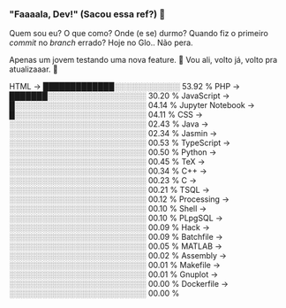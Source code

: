 ### "Faaaala, Dev!" (Sacou essa ref?) 👋

Quem sou eu? O que como? Onde (e se) durmo? Quando fiz o primeiro *commit* no *branch* errado?
Hoje no Glo.. Não pera.

Apenas um jovem testando uma nova feature. :musical_note: Vou ali, volto já, volto pra atualizaaar. :musical_note:

<!--
**Elyabe/Elyabe** is a ✨ _special_ ✨ repository because its `README.md` (this file) appears on your GitHub profile.

Here are some ideas to get you started:

- 🔭 I’m currently working on ...
- 🌱 I’m currently learning ...
- 👯 I’m looking to collaborate on ...
- 🤔 I’m looking for help with ...
- 💬 Ask me about ...
- 📫 How to reach me: ...
- 😄 Pronouns: ...
- ⚡ Fun fact: ...
-->

<!--START_SECTION:waka-->
HTML               ->              █████████████░░░░░░░░░░░░   53.92 % 
PHP                ->              ███████░░░░░░░░░░░░░░░░░░   30.20 % 
JavaScript         ->              █░░░░░░░░░░░░░░░░░░░░░░░░   04.14 % 
Jupyter Notebook   ->              █░░░░░░░░░░░░░░░░░░░░░░░░   04.11 % 
CSS                ->              ░░░░░░░░░░░░░░░░░░░░░░░░░   02.43 % 
Java               ->              ░░░░░░░░░░░░░░░░░░░░░░░░░   02.34 % 
Jasmin             ->              ░░░░░░░░░░░░░░░░░░░░░░░░░   00.53 % 
TypeScript         ->              ░░░░░░░░░░░░░░░░░░░░░░░░░   00.50 % 
Python             ->              ░░░░░░░░░░░░░░░░░░░░░░░░░   00.45 % 
TeX                ->              ░░░░░░░░░░░░░░░░░░░░░░░░░   00.34 % 
C++                ->              ░░░░░░░░░░░░░░░░░░░░░░░░░   00.23 % 
C                  ->              ░░░░░░░░░░░░░░░░░░░░░░░░░   00.21 % 
TSQL               ->              ░░░░░░░░░░░░░░░░░░░░░░░░░   00.12 % 
Processing         ->              ░░░░░░░░░░░░░░░░░░░░░░░░░   00.10 % 
Shell              ->              ░░░░░░░░░░░░░░░░░░░░░░░░░   00.10 % 
PLpgSQL            ->              ░░░░░░░░░░░░░░░░░░░░░░░░░   00.09 % 
Hack               ->              ░░░░░░░░░░░░░░░░░░░░░░░░░   00.09 % 
Batchfile          ->              ░░░░░░░░░░░░░░░░░░░░░░░░░   00.05 % 
MATLAB             ->              ░░░░░░░░░░░░░░░░░░░░░░░░░   00.02 % 
Assembly           ->              ░░░░░░░░░░░░░░░░░░░░░░░░░   00.01 % 
Makefile           ->              ░░░░░░░░░░░░░░░░░░░░░░░░░   00.01 % 
Gnuplot            ->              ░░░░░░░░░░░░░░░░░░░░░░░░░   00.00 % 
Dockerfile         ->              ░░░░░░░░░░░░░░░░░░░░░░░░░   00.00 %
<!--END_SECTION:waka-->
